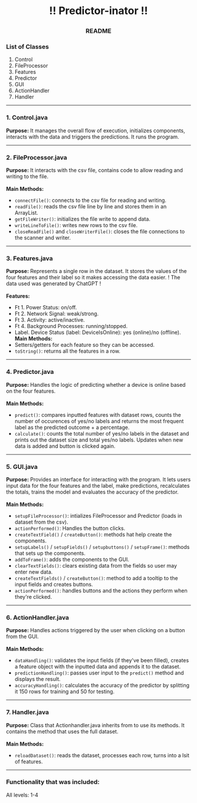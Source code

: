 # <p align="center">!! Predictor-inator !!</p>
### <p align="center">README</p>

### List of Classes
1. Control
2. FileProcessor
3. Features
4. Predictor
5. GUI
6. ActionHandler
7. Handler

---
### 1. Control.java
**Purpose:**
It manages the overall flow of execution, initializes components, interacts with the data and triggers the predictions. It runs the program.

---
### 2. FileProcessor.java
**Purpose:**
It interacts with the csv file, contains code to allow reading and writing to the file. 
<br><br>
**Main Methods:**
- `connectFile()`: connects to the csv file for reading and writing.
- `readFile()`: reads the csv file line by line and stores them in an ArrayList.
- `getFileWriter()`: initializes the file write to append data.
- `writeLineToFile()`: writes new rows to the csv file.
- `closeReadFile()` and `closeWriterFile()`: closes the file connections to the scanner and writer.
---
### 3. Features.java
**Purpose:**
Represents a single row in the dataset. It stores the values of the four features and their label so it makes accessing the data easier. 
! The data used was generated by ChatGPT ! 
<br><br>
**Features:**
- Ft 1. Power Status: on/off.
- Ft 2. Network Signal: weak/strong.
- Ft 3. Activity: active/inactive.
- Ft 4. Background Processes: running/stopped.
- Label. Device Status (label: DeviceIsOnline): yes (online)/no (offline).
**Main Methods:**
- Setters/getters for each feature so they can be accessed.
- `toString()`: returns all the features in a row. 
--- 
### 4. Predictor.java
**Purpose:**
Handles the logic of predicting whether a device is online based on the four features. 
<br><br>
**Main Methods:**
- `predict()`: compares inputted features with dataset rows, counts the number of occurences of yes/no labels and returns the most frequent label as the predicted outcome + a percentage. 
- `calculate()`: counts the total number of yes/no labels in the dataset and prints out the dataset size and total yes/no labels. Updates when new data is added and button is clicked again. 
---
### 5. GUI.java
**Purpose:**
Provides an interface for interacting with the program. It lets users input data for the four features and the label, make predictions, recalculates the totals, trains the model and evaluates the accuracy of the predictor.
<br><br>
**Main Methods:**
- `setupFileProcessor()`: intializes FileProcessor and Predictor (loads in dataset from the csv).
- `actionPerformed()`: Handles the button clicks.
- `createTextField()` / `createButton()`: methods hat help create the components.
- `setupLabels()` / `setupFields()` / `setupbuttons()` /  `setupFrame()`: methods that sets up the components.
- `addToFrame()`: adds the components to the GUI.
- `clearTextFields()`: clears existing data from the fields so user may enter new data.
- `createTextFields()` / `createButton()`: method to add a tooltip to the input fields and creates buttons.
- `actionPerformed()`: handles buttons and the actions they perform when they're clicked. 
---
### 6. ActionHandler.java
**Purpose:**
Handles actions triggered by the user when clicking on a button from the GUI. 
<br><br>
**Main Methods:**
-  `dataHandling()`: validates the input fields (if they've been filled), creates a feature object with the inputted data and appends it to the dataset.
-  `predictionHandling()`: passes user input to the `predict()` method and displays the result.
-  `accuracyHandling()`: calculates the accuracy of the predictor by splitting it 150 rows for training and 50 for testing.
--- 
### 7. Handler.java
**Purpose:**
Class that Actionhandler.java inherits from to use its methods. It contains the method that uses the full dataset. 
<br><br>
**Main Methods:**
- `reloadDataset()`: reads the dataset, processes each row, turns into a lsit of features.
---
### Functionality that was included:
All levels: 1-4 

